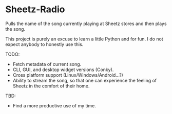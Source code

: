 # Sheetz-Radio
Pulls the name of the song currently playing at Sheetz stores and then plays the song.

This project is purely an excuse to learn a little Python and for fun. I do not expect anybody to honestly use this.

TODO:
- Fetch metadata of current song.
- CLI, GUI, and desktop widget versions (Conky).
- Cross platform support (Linux/Windows/Android...?)
- Ability to stream the song, so that one can experience the feeling of Sheetz in the comfort of their home.

TBD:
- Find a more productive use of my time.
